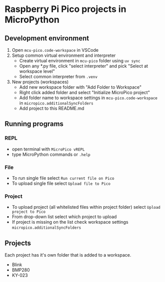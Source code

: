 # Raspberry Pi Pico projects in MicroPython

## Development environment
1. Open `mcu-pico.code-workspace` in VSCode
2. Setup common virtual environment and interpreter
    - Create virtual environment in `mcu-pico` folder using `uv sync`
    - Open any *.py file, click "select interpreter" and pick "Select at workspace level"
    - Select common interpreter from `.venv`
3. New projects (workspaces)
    - Add new workspace folder with "Add Folder to Workspace"
    - Right click added folder and select "Initialize MicroPico project"
    - Add folder name to workspace settings in `mcu-pico.code-workspace` in `micropico.additionalSyncFolders`
    - Add project to this README.md

## Running programs
### REPL
- open terminal with `MicroPico vREPL`
- type MicroPython commands or `.help`

### File
- To run single file select `Run current file on Pico`
- To upload single file select `Upload file to Pico`

### Project
- To upload project (all whitelisted files within project folder) select `Upload project to Pico`
- From drop-down list select which project to upload
- If project is missing on the list check workspace settings `micropico.additionalSyncFolders`

## Projects
Each project has it's own folder that is added to a workspace.

- Blink
- BMP280
- KY-023
